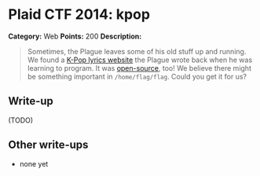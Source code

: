 # Plaid CTF 2014: kpop

**Category:** Web
**Points:** 200
**Description:**

> Sometimes, the Plague leaves some of his old stuff up and running. We found a [K-Pop lyrics website](http://54.234.123.205/) the Plague wrote back when he was learning to program. It was [open-source](kpop-686da11b170e7054ebee30a218d6490f.tar.bz2), too! We believe there might be something important in `/home/flag/flag`. Could you get it for us?

## Write-up

(TODO)

## Other write-ups

* none yet
